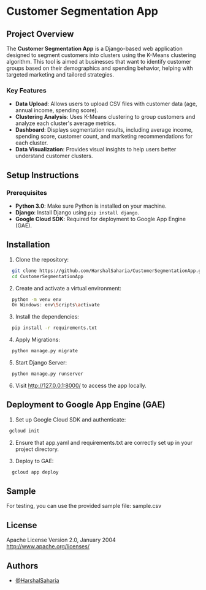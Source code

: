 
# Customer Segmentation App
## Project Overview

The **Customer Segmentation App** is a Django-based web application designed to segment customers into clusters using the K-Means clustering algorithm. This tool is aimed at businesses that want to identify customer groups based on their demographics and spending behavior, helping with targeted marketing and tailored strategies.

### Key Features

- **Data Upload**: Allows users to upload CSV files with customer data (age, annual income, spending score).
- **Clustering Analysis**: Uses K-Means clustering to group customers and analyze each cluster's average metrics.
- **Dashboard**: Displays segmentation results, including average income, spending score, customer count, and marketing recommendations for each cluster.
- **Data Visualization**: Provides visual insights to help users better understand customer clusters.



## Setup Instructions

### Prerequisites

- **Python 3.0**: Make sure Python is installed on your machine.
- **Django**: Install Django using `pip install django`.
- **Google Cloud SDK**: Required for deployment to Google App Engine (GAE).
## Installation

1. Clone the repository:

```bash
  git clone https://github.com/HarshalSaharia/CustomerSegmentationApp.git
  cd CustomerSegmentationApp
```
2. Create and activate a virtual environment:

```bash
  python -m venv env
  On Windows: env\Scripts\activate
```
3. Install the dependencies:

```bash
  pip install -r requirements.txt
```
4. Apply Migrations:
```bash
  python manage.py migrate
```
5. Start Django Server:
```bash
  python manage.py runserver
```
6. Visit http://127.0.0.1:8000/ to access the app locally.


    
## Deployment to Google App Engine (GAE)
   1. Set up Google Cloud SDK and authenticate:
   ```bash
    gcloud init
   ```
2. Ensure that app.yaml and requirements.txt are correctly set up in your project directory.

3. Deploy to GAE:
```bash
  gcloud app deploy
```

## Sample 
For testing, you can use the provided sample file: sample.csv
## License

  Apache License
                           Version 2.0, January 2004
                        http://www.apache.org/licenses/

## Authors

- [@HarshalSaharia](https://www.github.com/HarshalSaharia)

